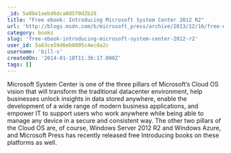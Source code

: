 ```yaml
---
_id: 5a88e1aebd6dca0d5f0d2b28
title: "Free ebook: Introducing Microsoft System Center 2012 R2"
url: 'http://blogs.msdn.com/b/microsoft_press/archive/2013/12/16/free-ebook-introducing-microsoft-system-center-2012-r2.aspx'
category: books
slug: 'free-ebook-introducing-microsoft-system-center-2012-r2'
user_id: 5a83ce59d6eb0005c4ecda2c
username: 'bill-s'
createdOn: '2014-01-10T11:36:17.000Z'
tags: []
---
```


Microsoft System Center is one of the three pillars of Microsoft’s Cloud OS vision that will transform the traditional datacenter environment, help businesses unlock insights in data stored anywhere, enable the development of a wide range of modern business applications, and empower IT to support users who work anywhere while being able to manage any device in a secure and consistent way. The other two pillars of the Cloud OS are, of course, Windows Server 2012 R2 and Windows Azure, and Microsoft Press has recently released free Introducing books on these platforms as well. 

